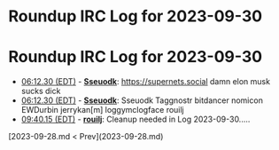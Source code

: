 # Roundup IRC Log for 2023-09-30 #
# Roundup IRC Log for 2023-09-30
* <a href="#06:12.30" id="06:12.30">06:12.30 (EDT)</a> - __[Sseuodk](https://github.com/Sseuodk)__: <https://supernets.social> damn elon musk sucks dick
* <a href="#06:12.30" id="06:12.30">06:12.30 (EDT)</a> - __[Sseuodk](https://github.com/Sseuodk)__: Sseuodk Taggnostr bitdancer nomicon EWDurbin jerrykan[m] loggymclogface rouilj
* <a href="#09:40.15" id="09:40.15">09:40.15 (EDT)</a> - __[rouilj](https://github.com/rouilj)__: Cleanup needed in Log 2023-09-30.....

<div class="inpage-footer">
[2023-09-28.md < Prev](2023-09-28.md)
</div>
